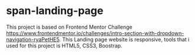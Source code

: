 # span-landing-page
This project is based on Frontend Mentor Challenge https://www.frontendmentor.io/challenges/intro-section-with-dropdown-navigation-ryaPetHE5.
This Landing page website is responsive, tools that i used for this project is HTML5, CSS3, Boostrap.
